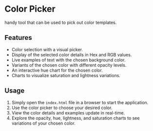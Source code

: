 # Color Picker

handy tool that can be used to pick out color templates.

## Features

- Color selection with a visual picker.
- Display of the selected color details in Hex and RGB values.
- Live examples of text with the chosen background color.
- Variants of the chosen color with different opacity levels.
- An interactive hue chart for the chosen color.
- Charts to visualize saturation and lightness variations.

## Usage

1. Simply open the `index.html` file in a browser to start the application.
2. Use the color picker to choose your desired color.
3. View the color details and examples update in real-time.
4. Explore the opacity, hue, lightness, and saturation charts to see variations of your chosen color.